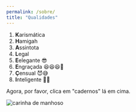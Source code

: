 ```yaml
---
permalink: /sobre/
title: "Qualidades"
---
```

1. **K**arismática 
1. **H**amigah
1. **A**ssintota
1. **L**egal
1. **E**elegante 😎
1. **E**ngraçada 😆😆😆🤗
1. **Ç**ensual 😈😅
1. **I**nteligente 👩‍🔬

Agora, por favor, clica em "cadernos" lá em cima.

![carinha de manhoso](https://i.pinimg.com/236x/98/a5/27/98a5275b91b1e4b20d8cee5d9113351f.jpg)
